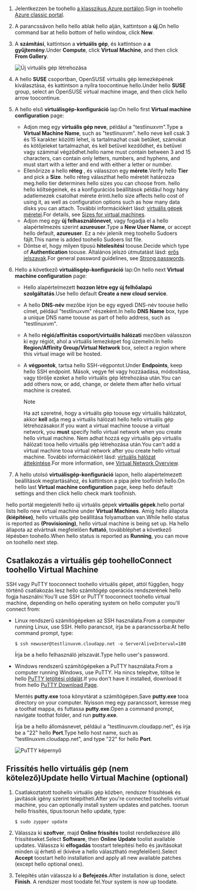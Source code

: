 1. <span data-ttu-id="d3fc3-101">Jelentkezzen be toohello [a klasszikus Azure portálon](http://manage.windowsazure.com).</span><span class="sxs-lookup"><span data-stu-id="d3fc3-101">Sign in toohello [Azure classic portal](http://manage.windowsazure.com).</span></span>  
2. <span data-ttu-id="d3fc3-102">A parancssávon hello hello ablak hello alján, kattintson a **új**.</span><span class="sxs-lookup"><span data-stu-id="d3fc3-102">On hello command bar at hello bottom of hello window, click **New**.</span></span>
3. <span data-ttu-id="d3fc3-103">A **számítási**, kattintson a **virtuális gép**, és kattintson a **a gyűjtemény**.</span><span class="sxs-lookup"><span data-stu-id="d3fc3-103">Under **Compute**, click **Virtual Machine**, and then click **From Gallery**.</span></span>
   
    ![Új virtuális gép létrehozása][Image1]
4. <span data-ttu-id="d3fc3-105">A hello **SUSE** csoportban, OpenSUSE virtuális gép lemezképének kiválasztása, és kattintson a nyílra toocontinue hello.</span><span class="sxs-lookup"><span data-stu-id="d3fc3-105">Under hello **SUSE** group, select an OpenSUSE virtual machine image, and then click hello arrow toocontinue.</span></span>
5. <span data-ttu-id="d3fc3-106">A hello első **virtuálisgép-konfiguráció** lap:</span><span class="sxs-lookup"><span data-stu-id="d3fc3-106">On hello first **Virtual machine configuration** page:</span></span>
   
   * <span data-ttu-id="d3fc3-107">Adjon meg egy **virtuális gép neve**, például a "testlinuxvm".</span><span class="sxs-lookup"><span data-stu-id="d3fc3-107">Type a **Virtual Machine Name**, such as "testlinuxvm".</span></span> <span data-ttu-id="d3fc3-108">hello neve kell csak 3 és 15 karakter közötti lehet, is tartalmazhat csak betűket, számokat és kötőjeleket tartalmazhat, és kell betűvel kezdődhet, és betűvel vagy számmal végződhet.</span><span class="sxs-lookup"><span data-stu-id="d3fc3-108">hello name must contain between 3 and 15 characters, can contain only letters, numbers, and hyphens, and must start with a letter and end with either a letter or number.</span></span>
   * <span data-ttu-id="d3fc3-109">Ellenőrizze a hello **réteg** , és válasszon egy **mérete**.</span><span class="sxs-lookup"><span data-stu-id="d3fc3-109">Verify hello **Tier** and pick a **Size**.</span></span> <span data-ttu-id="d3fc3-110">hello réteg választhat hello méretét határozza meg.</span><span class="sxs-lookup"><span data-stu-id="d3fc3-110">hello tier determines hello sizes you can choose from.</span></span> <span data-ttu-id="d3fc3-111">hello hello költségeinek, és a konfigurációs beállítások például hogy hány adatlemezek csatolhat mérete érinti.</span><span class="sxs-lookup"><span data-stu-id="d3fc3-111">hello size affects hello cost of using it, as well as configuration options such as how many data disks you can attach.</span></span> <span data-ttu-id="d3fc3-112">További információkért lásd: [virtuális gépek méretei](../articles/virtual-machines/linux/sizes.md?toc=%2fazure%2fvirtual-machines%2flinux%2ftoc.json).</span><span class="sxs-lookup"><span data-stu-id="d3fc3-112">For details, see [Sizes for virtual machines](../articles/virtual-machines/linux/sizes.md?toc=%2fazure%2fvirtual-machines%2flinux%2ftoc.json).</span></span>
   * <span data-ttu-id="d3fc3-113">Adjon meg egy **új felhasználónevet**, vagy fogadja el a hello alapértelmezés szerint **azureuser**.</span><span class="sxs-lookup"><span data-stu-id="d3fc3-113">Type a **New User Name**, or accept hello default, **azureuser**.</span></span> <span data-ttu-id="d3fc3-114">Ez a név jelenik meg toohello Sudoers fájlt.</span><span class="sxs-lookup"><span data-stu-id="d3fc3-114">This name is added toohello Sudoers list file.</span></span>
   * <span data-ttu-id="d3fc3-115">Döntse el, hogy milyen típusú **hitelesítési** toouse.</span><span class="sxs-lookup"><span data-stu-id="d3fc3-115">Decide which type of **Authentication** toouse.</span></span> <span data-ttu-id="d3fc3-116">Általános jelszó útmutatást lásd: [erős jelszavak](http://msdn.microsoft.com/library/ms161962.aspx).</span><span class="sxs-lookup"><span data-stu-id="d3fc3-116">For general password guidelines, see [Strong passwords](http://msdn.microsoft.com/library/ms161962.aspx).</span></span>
6. <span data-ttu-id="d3fc3-117">Hello a következő **virtuálisgép-konfiguráció** lap:</span><span class="sxs-lookup"><span data-stu-id="d3fc3-117">On hello next **Virtual machine configuration** page:</span></span>
   
   * <span data-ttu-id="d3fc3-118">Hello alapértelmezett **hozzon létre egy új felhőalapú szolgáltatás**.</span><span class="sxs-lookup"><span data-stu-id="d3fc3-118">Use hello default **Create a new cloud service**.</span></span>
   * <span data-ttu-id="d3fc3-119">A hello **DNS-név** mezőbe írjon be egy egyedi DNS-név toouse hello címet, például "testlinuxvm" részeként.</span><span class="sxs-lookup"><span data-stu-id="d3fc3-119">In hello **DNS Name** box, type a unique DNS name toouse as part of hello address, such as "testlinuxvm".</span></span>
   * <span data-ttu-id="d3fc3-120">A hello **régió/affinitás csoport/virtuális hálózati** mezőben válasszon ki egy régiót, ahol a virtuális lemezképet fog üzemelni.</span><span class="sxs-lookup"><span data-stu-id="d3fc3-120">In hello **Region/Affinity Group/Virtual Network** box, select a region where this virtual image will be hosted.</span></span>
   * <span data-ttu-id="d3fc3-121">A **végpontok**, tartsa hello SSH-végpontot.</span><span class="sxs-lookup"><span data-stu-id="d3fc3-121">Under **Endpoints**, keep hello SSH endpoint.</span></span> <span data-ttu-id="d3fc3-122">Mások, vegye fel vagy hozzáadása, módosítása, vagy törölje ezeket a hello virtuális gép létrehozása után.</span><span class="sxs-lookup"><span data-stu-id="d3fc3-122">You can add others now, or add, change, or delete them after hello virtual machine is created.</span></span>
     
     > [!NOTE]
     > <span data-ttu-id="d3fc3-123">Ha azt szeretné, hogy a virtuális gép toouse egy virtuális hálózatot, akkor **kell** adja meg a virtuális hálózati hello hello virtuális gép létrehozásakor.</span><span class="sxs-lookup"><span data-stu-id="d3fc3-123">If you want a virtual machine toouse a virtual network, you **must** specify hello virtual network when you create hello virtual machine.</span></span> <span data-ttu-id="d3fc3-124">Nem adhat hozzá egy virtuális gép virtuális hálózati tooa hello virtuális gép létrehozása után.</span><span class="sxs-lookup"><span data-stu-id="d3fc3-124">You can't add a virtual machine tooa virtual network after you create hello virtual machine.</span></span> <span data-ttu-id="d3fc3-125">További információkért lásd: [virtuális hálózat áttekintése](../articles/virtual-network/virtual-networks-overview.md).</span><span class="sxs-lookup"><span data-stu-id="d3fc3-125">For more information, see [Virtual Network Overview](../articles/virtual-network/virtual-networks-overview.md).</span></span>
     > 
     > 
7. <span data-ttu-id="d3fc3-126">A hello utolsó **virtuálisgép-konfiguráció** lapon, hello alapértelmezett beállítások megtartásához, és kattintson a pipa jelre toofinish hello.</span><span class="sxs-lookup"><span data-stu-id="d3fc3-126">On hello last **Virtual machine configuration** page, keep hello default settings and then click hello check mark toofinish.</span></span>

<span data-ttu-id="d3fc3-127">hello portál megjeleníti hello új virtuális gépek **virtuális gépek**.</span><span class="sxs-lookup"><span data-stu-id="d3fc3-127">hello portal lists hello new virtual machine under **Virtual Machines**.</span></span> <span data-ttu-id="d3fc3-128">Amíg hello állapota **(kiépítése)**, hello virtuális gép beállítása folyamatban van.</span><span class="sxs-lookup"><span data-stu-id="d3fc3-128">While hello status is reported as **(Provisioning)**, hello virtual machine is being set up.</span></span> <span data-ttu-id="d3fc3-129">Ha hello állapota az elvártnak megfelelően **futtató**, továbbléphet a következő lépésben toohello.</span><span class="sxs-lookup"><span data-stu-id="d3fc3-129">When hello status is reported as **Running**, you can move on toohello next step.</span></span>

## <a name="connect-toohello-virtual-machine"></a><span data-ttu-id="d3fc3-130">Csatlakozás a virtuális gép toohello</span><span class="sxs-lookup"><span data-stu-id="d3fc3-130">Connect toohello Virtual Machine</span></span>
<span data-ttu-id="d3fc3-131">SSH vagy PuTTY tooconnect toohello virtuális gépet, attól függően, hogy történő csatlakozás lesz hello számítógép operációs rendszerének hello fogja használni:</span><span class="sxs-lookup"><span data-stu-id="d3fc3-131">You'll use SSH or PuTTY tooconnect toohello virtual machine, depending on hello operating system on hello computer you'll connect from:</span></span>

* <span data-ttu-id="d3fc3-132">Linux rendszerű számítógépeken az SSH használata.</span><span class="sxs-lookup"><span data-stu-id="d3fc3-132">From a computer running Linux, use SSH.</span></span> <span data-ttu-id="d3fc3-133">Hello parancsot, írja be a parancssorba:</span><span class="sxs-lookup"><span data-stu-id="d3fc3-133">At hello command prompt, type:</span></span>
  
    `$ ssh newuser@testlinuxvm.cloudapp.net -o ServerAliveInterval=180`
  
    <span data-ttu-id="d3fc3-134">Írja be a hello felhasználó jelszavát.</span><span class="sxs-lookup"><span data-stu-id="d3fc3-134">Type hello user's password.</span></span>
* <span data-ttu-id="d3fc3-135">Windows rendszerű számítógépeken a PuTTY használata.</span><span class="sxs-lookup"><span data-stu-id="d3fc3-135">From a computer running Windows, use PuTTY.</span></span> <span data-ttu-id="d3fc3-136">Ha nincs telepítve, töltse le hello [PuTTY letöltési oldalát][PuTTYDownload].</span><span class="sxs-lookup"><span data-stu-id="d3fc3-136">If you don't have it installed, download it from hello [PuTTY Download Page][PuTTYDownload].</span></span>
  
    <span data-ttu-id="d3fc3-137">Mentés **putty.exe** tooa könyvtárat a számítógépen.</span><span class="sxs-lookup"><span data-stu-id="d3fc3-137">Save **putty.exe** tooa directory on your computer.</span></span> <span data-ttu-id="d3fc3-138">Nyisson meg egy parancssort, keresse meg a toothat mappa, és futtassa **putty.exe**.</span><span class="sxs-lookup"><span data-stu-id="d3fc3-138">Open a command prompt, navigate toothat folder, and run **putty.exe**.</span></span>
  
    <span data-ttu-id="d3fc3-139">Írja be a hello állomásnevet, például a "testlinuxvm.cloudapp.net", és írja be a "22" hello **Port**.</span><span class="sxs-lookup"><span data-stu-id="d3fc3-139">Type hello host name, such as "testlinuxvm.cloudapp.net", and type "22" for hello **Port**.</span></span>
  
    ![PuTTY képernyő][Image6]  

## <a name="update-hello-virtual-machine-optional"></a><span data-ttu-id="d3fc3-141">Frissítés hello virtuális gép (nem kötelező)</span><span class="sxs-lookup"><span data-stu-id="d3fc3-141">Update hello Virtual Machine (optional)</span></span>
1. <span data-ttu-id="d3fc3-142">Csatlakoztatott toohello virtuális gép közben, rendszer frissítések és javítások igény szerint telepítheti.</span><span class="sxs-lookup"><span data-stu-id="d3fc3-142">After you're connected toohello virtual machine, you can optionally install system updates and patches.</span></span> <span data-ttu-id="d3fc3-143">toorun hello frissítés, típus:</span><span class="sxs-lookup"><span data-stu-id="d3fc3-143">toorun hello update, type:</span></span>
   
    `$ sudo zypper update`
2. <span data-ttu-id="d3fc3-144">Válassza ki **szoftver**, majd **Online frissítés** toolist rendelkezésre álló frissítéseket.</span><span class="sxs-lookup"><span data-stu-id="d3fc3-144">Select **Software**, then **Online Update** toolist available updates.</span></span> <span data-ttu-id="d3fc3-145">Válassza ki **elfogadás** toostart telepítési hello és javításokat minden új érhető el (kivéve a hello választható megfelelően).</span><span class="sxs-lookup"><span data-stu-id="d3fc3-145">Select **Accept** toostart hello installation and apply all new available patches (except hello optional ones).</span></span>
3. <span data-ttu-id="d3fc3-146">Telepítés után válassza ki a **Befejezés**.</span><span class="sxs-lookup"><span data-stu-id="d3fc3-146">After installation is done, select **Finish**.</span></span>  <span data-ttu-id="d3fc3-147">A rendszer most toodate fel.</span><span class="sxs-lookup"><span data-stu-id="d3fc3-147">Your system is now up toodate.</span></span>

[PuTTYDownload]: http://www.puttyssh.org/download.html

[Image1]: ./media/create-and-configure-opensuse-vm-in-portal/CreateVM.png

[Image6]: ./media/create-and-configure-opensuse-vm-in-portal/putty.png
